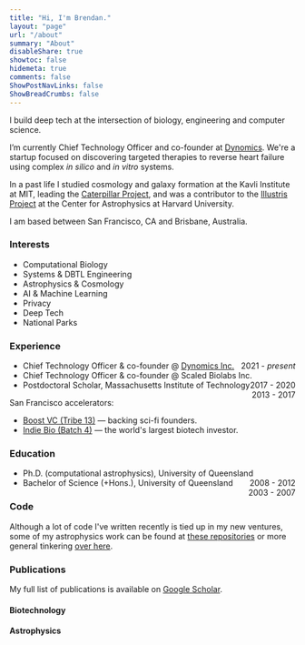 ```yaml
---
title: "Hi, I'm Brendan."
layout: "page"
url: "/about"
summary: "About"
disableShare: true
showtoc: false
hidemeta: true
comments: false
ShowPostNavLinks: false
ShowBreadCrumbs: false
---
```


I build deep tech at the intersection of biology, engineering and computer science.

I’m currently Chief Technology Officer and co-founder at [Dynomics](https://www.dynomics.com). We're a startup focused on discovering targeted therapies to reverse heart failure using complex *in silico* and *in vitro* systems.

In a past life I studied cosmology and galaxy formation at the Kavli Institute at MIT, leading the [Caterpillar Project](https://www.caterpillarproject.org/), and was a contributor to the [Illustris Project](http://www.illustris-project.org/) at the Center for Astrophysics at Harvard University.

I am based between San Francisco, CA and Brisbane, Australia.

### Interests

- Computational Biology
- Systems & DBTL Engineering
- Astrophysics & Cosmology
- AI & Machine Learning
- Privacy
- Deep Tech
- National Parks

### Experience

* Chief Technology Officer & co-founder @ [Dynomics Inc.](https://dynomics.com) <span style="float:right;">2021 - <i>present</i> </span>
* Chief Technology Officer & co-founder @ Scaled Biolabs Inc. <span style="float:right;">2017 - 2020</span>
* Postdoctoral Scholar, Massachusetts Institute of Technology<span style="float:right;">2013 - 2017</span>

San Francisco accelerators:

* [Boost VC (Tribe 13)](https://www.boost.vc/) &mdash; backing sci-fi founders.
* [Indie Bio (Batch 4)](https://indiebio.co/) &mdash; the world's largest biotech investor.

### Education


* Ph.D. (computational astrophysics), University of Queensland<span style="float:right;">2008 - 2012</span>
* Bachelor of Science (+Hons.), University of Queensland<span style="float:right;">2003 - 2007</span>

### Code

Although a lot of code I've written recently is tied up in my new ventures, some of my astrophysics work can be found at [these repositories](https://github.com/orgs/caterpillarproject/) or more general tinkering [over here](https://github.com/bgriffen?tab=repositories).

<script id="code-template" type="x-tmpl-mustache">
{{#codes}}
<li>
    <i><a href="{{homepageUrl}}">{{name}}</a></i> &mdash; {{description}}
</li>
{{/codes}}
{{^codes}}
Unable to load of software.
{{/codes}}
</script>

<!-- <ul id="codelist"></ul> -->

### Publications

My full list of publications is available on [Google Scholar](https://scholar.google.com.au/citations?user=ndwtPccAAAAJ&hl=en).

#### Biotechnology

<script id="pub-template-biotech" type="x-tmpl-mustache">
{{#pubsother}}
<li>
    {{authorsFormat}}, {{year}}, <a href="{{url}}"><i>{{title}}</i></a>, {{pub}}.
    {{#codeLink}}<br><small>[<a href="{{codeLink}}">code</a>]</small>{{/codeLink}}
</li>
{{/pubsother}}
{{^pubsother}}
Unable to load publication list.
{{/pubsother}}
</script>

<ul id="publist-biotech"></ul>

#### Astrophysics


<script id="pub-template-astro" type="x-tmpl-mustache">
{{#pubs}}
<li>
    {{authorsFormat}}, {{year}}, <a href="{{url}}"><i>{{title}}</i></a>, {{pub}}.
    {{#codeLink}}<br><small>[<a href="{{codeLink}}">code</a>]</small>{{/codeLink}}
</li>
{{/pubs}}
{{^pubs}}
Unable to load publication list.
{{/pubs}}
</script>

<ul id="publist-astro"></ul>

<script src="https://unpkg.com/mustache@latest"></script>
<script>
  var codeMap = {
  };

  function formatAuthors(authors) {
    authors = authors.map(author => {
      var tokens = author.split(", ");
      if (tokens.length != 2) return author;
      return tokens[1][0] + ". " + tokens[0];
    });
    if (authors.length == 1) {
      return authors[0];
    } else if (authors.length >= 5) {
      return authors.slice(0, 4).join(", ") + ", et al.";
    }
    return authors.slice(0, authors.length - 1).join(", ") + ", and " + authors[authors.length - 1];
  }

  (() => {
    var codeTemplate = document.getElementById("code-template").innerHTML;
    fetch("https://raw.githubusercontent.com/bgriffen/cv/main/data/repos.json")
      .then(response => response.json())
      .then(data => {
        data = data.data.user.pinnedItems.edges.map(value => value.node);
        var rendered = Mustache.render(codeTemplate, { codes: data });
        document.getElementById("codelist").innerHTML = rendered;
      })
      .catch(() => {
        var rendered = Mustache.render(codeTemplate, { codes: [] });
        document.getElementById("codelist").innerHTML = rendered;
      });

    var pubTemplateastro = document.getElementById("pub-template-astro").innerHTML;
    fetch("https://raw.githubusercontent.com/bgriffen/cv/main/data/pubs.json")
      .then(response => response.json())
      .then(data => {
        // Only first author
        data = data.filter(value => {
          return value.authors[0].startsWith("Griffen") && value.doctype == "article";
        });

        // Format authors
        data = data.map(value => {
          value.authorsFormat = formatAuthors(value.authors);
          value.codeLink = codeMap[value.doi];
          return value;
        });

        var rendered = Mustache.render(pubTemplateastro, { pubs: data });
        document.getElementById("publist-astro").innerHTML = rendered;
      })
      .catch(() => {
        var rendered = Mustache.render(pubTemplateastro, { pubs: [] });
        document.getElementById("publist-astro").innerHTML = rendered;
      });

    var pubTemplatebiotech = document.getElementById("pub-template-biotech").innerHTML;
    fetch("https://raw.githubusercontent.com/bgriffen/cv/main/data/other_pubs.json")
      .then(response => response.json())
      .then(data => {
        // Only first author
        data = data.filter(value => {
          return value.authors[0].startsWith("Mills") && value.doctype == "article";
        });

        // Format authors
        data = data.map(value => {
          value.authorsFormat = formatAuthors(value.authors);
          value.codeLink = codeMap[value.doi];
          return value;
        });

        var rendered = Mustache.render(pubTemplatebiotech, { pubsother: data });
        document.getElementById("publist-biotech").innerHTML = rendered;
      })
      .catch(() => {
        var rendered = Mustache.render(pubTemplatebiotech, { pubsother: [] });
        document.getElementById("publist-biotech").innerHTML = rendered;
      });
  })();
</script>

